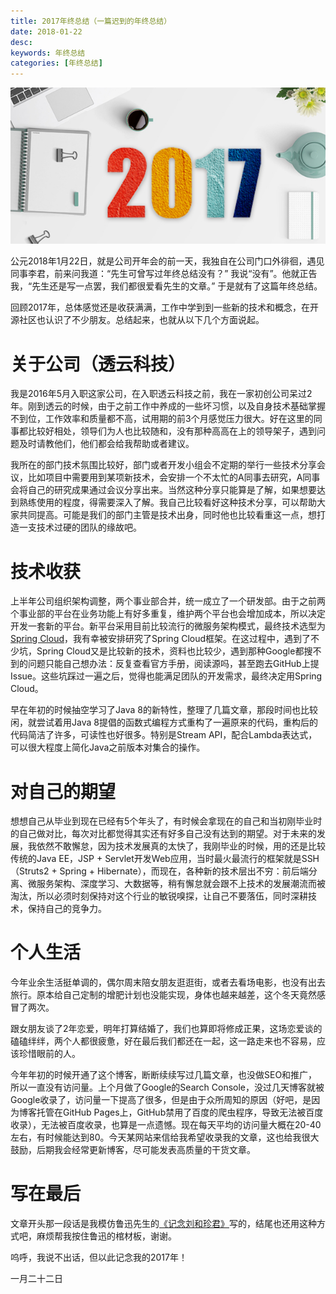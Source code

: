 ```yaml
---
title: 2017年终总结（一篇迟到的年终总结）
date: 2018-01-22
desc:
keywords: 年终总结
categories: [年终总结]
---
```


<img src="https://raw.githubusercontent.com/lw900925/blog-asset/master/images/banner/2017.jpg">

<!-- more -->

公元2018年1月22日，就是公司开年会的前一天，我独自在公司门口外徘徊，遇见同事李君，前来问我道：“先生可曾写过年终总结没有？” 我说“没有”。他就正告我，“先生还是写一点罢，我们都很爱看先生的文章。” 于是就有了这篇年终总结。

回顾2017年，总体感觉还是收获满满，工作中学到到一些新的技术和概念，在开源社区也认识了不少朋友。总结起来，也就从以下几个方面说起。

# 关于公司（透云科技）

我是2016年5月入职这家公司，在入职透云科技之前，我在一家初创公司呆过2年。刚到透云的时候，由于之前工作中养成的一些坏习惯，以及自身技术基础掌握不到位，工作效率和质量都不高，试用期的前3个月感觉压力很大。好在这里的同事都比较好相处，领导们为人也比较随和，没有那种高高在上的领导架子，遇到问题及时请教他们，他们都会给我帮助或者建议。

我所在的部门技术氛围比较好，部门或者开发小组会不定期的举行一些技术分享会议，比如项目中需要用到某项新技术，会安排一个不太忙的A同事去研究，A同事会将自己的研究成果通过会议分享出来。当然这种分享只能算是了解，如果想要达到熟练使用的程度，得需要深入了解。我自己比较看好这种技术分享，可以帮助大家共同提高。可能是我们的部门主管是技术出身，同时他也比较看重这一点，想打造一支技术过硬的团队的缘故吧。

# 技术收获

上半年公司组织架构调整，两个事业部合并，统一成立了一个研发部。由于之前两个事业部的平台在业务功能上有好多重复，维护两个平台也会增加成本，所以决定开发一套新的平台。新平台采用目前比较流行的微服务架构模式，最终技术选型为[Spring Cloud][000000]，我有幸被安排研究了Spring Cloud框架。在这过程中，遇到了不少坑，Spring Cloud又是比较新的技术，资料也比较少，遇到那种Google都搜不到的问题只能自己想办法：反复查看官方手册，阅读源吗，甚至跑去GitHub上提Issue。这些坑踩过一遍之后，觉得也能满足团队的开发需求，最终决定用Spring Cloud。

早在年初的时候抽空学习了Java 8的新特性，整理了几篇文章，那段时间也比较闲，就尝试着用Java 8提倡的函数式编程方式重构了一遍原来的代码，重构后的代码简洁了许多，可读性也好很多。特别是Stream API，配合Lambda表达式，可以很大程度上简化Java之前版本对集合的操作。

# 对自己的期望

想想自己从毕业到现在已经有5个年头了，有时候会拿现在的自己和当初刚毕业时的自己做对比，每次对比都觉得其实还有好多自己没有达到的期望。对于未来的发展，我依然不敢懈怠，因为技术发展真的太快了，我刚毕业的时候，用的还是比较传统的Java EE，JSP + Servlet开发Web应用，当时最火最流行的框架就是SSH（Struts2 + Spring + Hibernate），而现在，各种新的技术层出不穷：前后端分离、微服务架构、深度学习、大数据等，稍有懈怠就会跟不上技术的发展潮流而被淘汰，所以必须时刻保持对这个行业的敏锐嗅探，让自己不要落伍，同时深耕技术，保持自己的竞争力。

# 个人生活

今年业余生活挺单调的，偶尔周末陪女朋友逛逛街，或者去看场电影，也没有出去旅行。原本给自己定制的增肥计划也没能实现，身体也越来越差，这个冬天竟然感冒了两次。

跟女朋友谈了2年恋爱，明年打算结婚了，我们也算即将修成正果，这场恋爱谈的磕磕绊绊，两个人都很疲惫，好在最后我们都还在一起，这一路走来也不容易，应该珍惜眼前的人。

今年年初的时候开通了这个博客，断断续续写过几篇文章，也没做SEO和推广，所以一直没有访问量。上个月做了Google的Search Console，没过几天博客就被Google收录了，访问量一下提高了很多，但是由于众所周知的原因（好吧，是因为博客托管在GitHub Pages上，GitHub禁用了百度的爬虫程序，导致无法被百度收录），无法被百度收录，也算是一点遗憾。现在每天平均的访问量大概在20-40左右，有时候能达到80。今天某网站来信给我希望收录我的文章，这也给我很大鼓励，后期我会经常更新博客，尽可能发表高质量的干货文章。

# 写在最后

文章开头那一段话是我模仿鲁迅先生的[《记念刘和珍君》][000001]写的，结尾也还用这种方式吧，麻烦帮我按住鲁迅的棺材板，谢谢。

呜呼，我说不出话，但以此记念我的2017年！

一月二十二日



[000000]:https://projects.spring.io/spring-cloud/ "Spring Cloud"
[000001]:https://baike.baidu.com/item/%E8%AE%B0%E5%BF%B5%E5%88%98%E5%92%8C%E7%8F%8D%E5%90%9B "记念刘和珍君"

